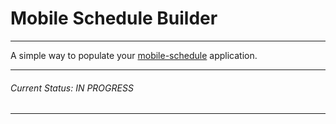# Mobile Schedule Builder
---
A simple way to populate your [mobile-schedule](https://github.com/st3rno/mobile-schedule) application.

- - - -
###### Current Status:  IN PROGRESS
- - - -
